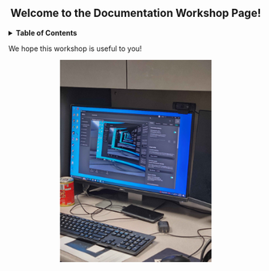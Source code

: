 <h2 align="center">Welcome to the Documentation Workshop Page!</h2>
<div>
    <details>
    <summary><strong>Table of Contents</strong></summary>
    <ol>
        <li><a href="/bunnhimaybe/DocumentationWorkshop/wiki/">Home</a></li>
        <li><a href="/bunnhimaybe/DocumentationWorkshop/wiki/commit-messages">Commit Messages</a></li>
        <li><a href="/bunnhimaybe/DocumentationWorkshop/wiki/readme-files">README Files</a></li>
        <li><a href="/bunnhimaybe/DocumentationWorkshop/wiki/gitHub-pages/">GitHub Pages</a></li>
        </li>
        <li><a href="/bunnhimaybe/DocumentationWorkshop/wiki/gitHub-wikis/">GitHub Wikis</a></li>
        </li>
        <li><a href="/bunnhimaybe/DocumentationWorkshop/wiki/Auto%E2%80%90Documentation">Auto-Documentation</a>
        </li>
    </ol>
    </details>
<div>

<p>
    We hope this workshop is useful to you!
</p>

<div style="text-align: center;">
  <img src="https://github.com/bunnhimaybe/DocumentationWorkshop/blob/master/images/repeating.jpg?raw=true" width=300>  </div>

<!--
Text can be **bold**, _italic_, or ~~strikethrough~~.

[Link to another page](./another-page.html).

There should be whitespace between paragraphs.

There should be whitespace between paragraphs. We recommend including a README, or a file with information about your project.

# Header 1

This is a normal paragraph following a header. GitHub is a code hosting platform for version control and collaboration. It lets you and others work together on projects from anywhere.
-->
